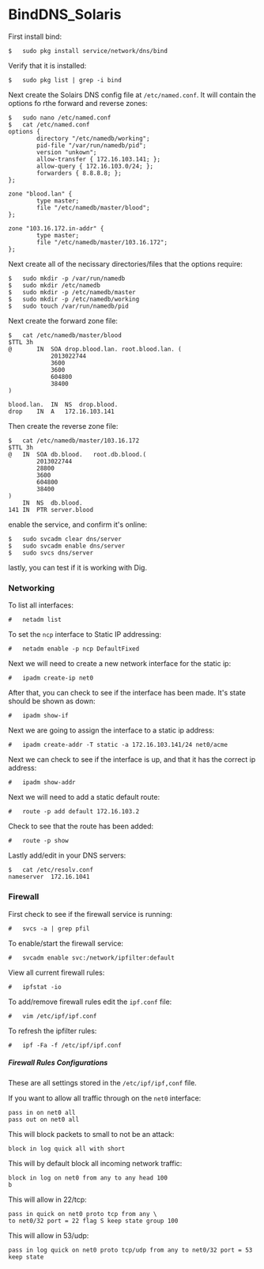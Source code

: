 # BindDNS_Solaris

First install bind:
```
$	sudo pkg install service/network/dns/bind
```

Verify that it is installed:
```
$	sudo pkg list | grep -i bind
```

Next create the Solairs DNS config file at `/etc/named.conf`. It will contain the options fo rthe forward and reverse zones:
```
$	sudo nano /etc/named.conf
$	cat /etc/named.conf
options {
		directory "/etc/namedb/working";
		pid-file "/var/run/namedb/pid";
		version "unkown";
		allow-transfer { 172.16.103.141; };
		allow-query { 172.16.103.0/24; };
		forwarders { 8.8.8.8; };
};

zone "blood.lan" {
		type master;
		file "/etc/namedb/master/blood";
};

zone "103.16.172.in-addr" {
		type master;
		file "/etc/namedb/master/103.16.172";
};
```

Next create all of the necissary directories/files that the options require:
```
$	sudo mkdir -p /var/run/namedb
$	sudo mkdir /etc/namedb
$	sudo mkdir -p /etc/namedb/master
$	sudo mkdir -p /etc/namedb/working
$	sudo touch /var/run/namedb/pid
```

Next create the forward zone file:
```
$	cat /etc/namedb/master/blood
$TTL 3h
@		IN	SOA	drop.blood.lan.	root.blood.lan.	(
			2013022744
			3600
			3600
			604800
			38400
)

blood.lan.	IN	NS	drop.blood.
drop	IN	A	172.16.103.141
```

Then create the reverse zone file:
```
$	cat /etc/namedb/master/103.16.172
$TTL 3h
@	IN	SOA	db.blood.	root.db.blood.(
		2013022744
		28800
		3600
		604800
		38400
)
	IN	NS	db.blood.
141	IN	PTR	server.blood
```

enable the service, and confirm it's online:
```
$	sudo svcadm clear dns/server
$	sudo svcadm enable dns/server
$	sudo svcs dns/server
```

lastly, you can test if it is working with Dig.


### Networking

To list all interfaces:
```
#	netadm list
```

To set the `ncp` interface to Static IP addressing:
```
#	netadm enable -p ncp DefaultFixed
```

Next we will need to create a new network interface for the static ip:
```
#	ipadm create-ip net0
```

After that, you can check to see if the interface has been made. It's state should be shown as down:
```
#	ipadm show-if
```

Next we are going to assign the interface to a static ip address:
```
#	ipadm create-addr -T static -a 172.16.103.141/24 net0/acme
```

Next we can check to see if the interface is up, and that it has the correct ip address:
```
#	ipadm show-addr
```

Next we will need to add a static default route:
```
#	route -p add default 172.16.103.2
```

Check to see that the route has been added:
```
#	route -p show
```

Lastly add/edit in your DNS servers:
```
$	cat /etc/resolv.conf
nameserver	172.16.1041
```

### Firewall

First check to see if the firewall service is running:
```
#	svcs -a | grep pfil
```

To enable/start the firewall service:
```
#	svcadm enable svc:/network/ipfilter:default
```

View all current firewall rules:
```
#	ipfstat -io
```

To add/remove firewall rules edit the `ipf.conf` file:
```
#	vim /etc/ipf/ipf.conf
```

To refresh the ipfilter rules:
```
#	ipf -Fa -f /etc/ipf/ipf.conf
```

##### Firewall Rules Configurations
These are all settings stored in the `/etc/ipf/ipf,conf` file.

If you want to allow all traffic through on the `net0` interface:
```
pass in on net0 all
pass out on net0 all
```

This will block packets to small to not be an attack:
```
block in log quick all with short
```
This will by default block all incoming network traffic:
```
block in log on net0 from any to any head 100
b
```
This will allow in 22/tcp:
```
pass in quick on net0 proto tcp from any \
to net0/32 port = 22 flag S keep state group 100
```

This will allow in 53/udp:

```
pass in log quick on net0 proto tcp/udp from any to net0/32 port = 53 keep state
```